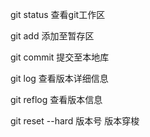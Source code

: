 git status        查看git工作区

git add            添加至暂存区

git commit     提交至本地库

git log             查看版本详细信息

git reflog        查看版本信息

git reset --hard 版本号               版本穿梭
